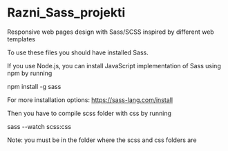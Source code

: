 # Razni_Sass_projekti
Responsive web pages design with Sass/SCSS inspired by different web templates

To use these files you should have installed Sass.


If you use Node.js, you can install JavaScript implementation of Sass using npm by running 

npm install -g sass

For  more installation options: https://sass-lang.com/install


Then you have to compile scss folder with css by running

sass --watch scss:css

Note: you must be in the folder where the scss and css folders are
